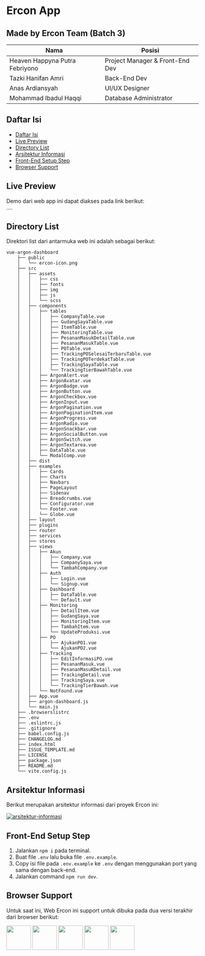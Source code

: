 # Ercon App

## Made by Ercon Team (Batch 3)
| Nama | Posisi |
| ------ | ------ |
| Heaven Happyna Putra Febriyono | Project Manager & Front-End Dev |
| Tazki Hanifan Amri | Back-End Dev |
| Anas Ardiansyah | UI/UX Designer |
| Mohammad Ibadul Haqqi | Database Administrator |

## Daftar Isi
- [Daftar Isi](#daftar-isi)
- [Live Preview](#live-preview)
- [Directory List](#directory-list)
- [Arsitektur Informasi](#arsitektur-informasi)
- [Front-End Setup Step](#front-end-setup-step)
- [Browser Support](#browser-support)

## Live Preview
Demo dari web app ini dapat diakses pada link berikut:<br />
....

## Directory List
Direktori list dari antarmuka web ini adalah sebagai berikut:
```
vue-argon-dashboard
    ├── public
    │   └── ercon-icon.png
    ├── src
    │   ├── assets
    │   │   ├── css
    │   │   ├── fonts
    │   │   ├── img
    │   │   ├── js
    │   │   └── scss
    │   ├── components
    │   │   ├── tables
    │   │   │   ├── CompanyTable.vue
    │   │   │   ├── GudangSayaTable.vue
    │   │   │   ├── ItemTable.vue
    │   │   │   ├── MonitoringTable.vue
    │   │   │   ├── PesananMasukDetailTable.vue
    │   │   │   ├── PesananMasukTable.vue
    │   │   │   ├── POTable.vue
    │   │   │   ├── TrackingPOSelesaiTerbaruTable.vue
    │   │   │   ├── TrackingPOTerdekatTable.vue
    │   │   │   ├── TrackingSayaTable.vue
    │   │   │   └── TrackingTierBawahTable.vue
    │   │   ├── ArgonAlert.vue
    │   │   ├── ArgonAvatar.vue
    │   │   ├── ArgonBadge.vue
    │   │   ├── ArgonButton.vue
    │   │   ├── ArgonCheckbox.vue
    │   │   ├── ArgonInput.vue
    │   │   ├── ArgonPagination.vue
    │   │   ├── ArgonPaginationItem.vue
    │   │   ├── ArgonProgress.vue
    │   │   ├── ArgonRadio.vue
    │   │   ├── ArgonSnackbar.vue
    │   │   ├── ArgonSocialButton.vue
    │   │   ├── ArgonSwitch.vue
    │   │   ├── ArgonTextarea.vue
    │   │   ├── DataTable.vue
    │   │   └── ModalComp.vue
    │   ├── dist
    │   ├── examples
    │   │   ├── Cards
    │   │   ├── Charts
    │   │   ├── Navbars
    │   │   ├── PageLayout
    │   │   ├── Sidenav
    │   │   ├── Breadcrumbs.vue
    │   │   ├── Configurator.vue
    │   │   └── Footer.vue
    │   │   └── Globe.vue
    │   ├── layout
    │   ├── plugins
    │   ├── router
    │   ├── services
    │   ├── stores
    │   ├── views
    │   │   ├── Akun
    │   │   │   ├── Company.vue
    │   │   │   ├── CompanySaya.vue
    │   │   │   └── TambahCompany.vue
    │   │   ├── Auth
    │   │   │   ├── Login.vue
    │   │   │   └── Signup.vue
    │   │   ├── Dashboard
    │   │   │   ├── DataTable.vue
    │   │   │   └── Default.vue
    │   │   ├── Monitoring
    │   │   │   ├── DetailItem.vue
    │   │   │   ├── GudangSaya.vue
    │   │   │   ├── MonitoringItem.vue
    │   │   │   ├── TambahItem.vue
    │   │   │   └── UpdateProduksi.vue
    │   │   ├── PO
    │   │   │   ├── AjukanPO1.vue
    │   │   │   └── AjukanPO2.vue
    │   │   ├── Tracking
    │   │   │   ├── EditInformasiPO.vue
    │   │   │   ├── PesananMasuk.vue
    │   │   │   ├── PesananMasuKDetail.vue
    │   │   │   ├── TrackingDetail.vue
    │   │   │   ├── TrackingSaya.vue
    │   │   │   └── TrackingTierBawah.vue
    │   │   └── NotFound.vue
    │   ├── App.vue
    │   ├── argon-dashboard.js
    │   └── main.js
    ├── .browserslistrc
    ├── .env
    ├── .eslintrc.js
    ├── .gitignore
    ├── babel.config.js
    ├── CHANGELOG.md
    ├── index.html
    ├── ISSUE_TEMPLATE.md
    ├── LICENSE
    ├── package.json
    ├── README.md
    └── vite.config.js
```

## Arsitektur Informasi
Berikut merupakan arsitektur informasi dari proyek Ercon ini:

[![arsitektur-informasi](https://i.postimg.cc/3wHzW3P2/Screenshot-2022-11-24-133743.png)](https://postimg.cc/68YMmx6Q)

## Front-End Setup Step
1. Jalankan `npm i` pada terminal.
2. Buat file `.env` lalu buka file `.env.example`.
3. Copy isi file pada `.env.example` ke `.env` dengan menggunakan port yang sama dengan back-end.
4. Jalankan command `npm run dev`.

## Browser Support
Untuk saat ini, Web Ercon ini support untuk dibuka pada dua versi terakhir dari browser berikut:

<img src="https://s3.amazonaws.com/creativetim_bucket/github/browser/chrome.png" width="64" height="64"> <img src="https://s3.amazonaws.com/creativetim_bucket/github/browser/firefox.png" width="64" height="64"> <img src="https://s3.amazonaws.com/creativetim_bucket/github/browser/edge.png" width="64" height="64"> <img src="https://s3.amazonaws.com/creativetim_bucket/github/browser/safari.png" width="64" height="64"> <img src="https://s3.amazonaws.com/creativetim_bucket/github/browser/opera.png" width="64" height="64">
